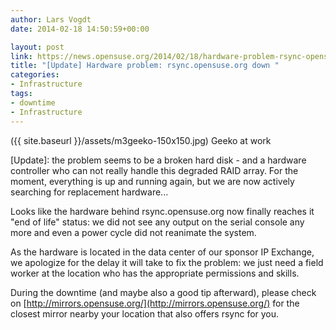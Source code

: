 ```yaml
---
author: Lars Vogdt
date: 2014-02-18 14:50:59+00:00

layout: post
link: https://news.opensuse.org/2014/02/18/hardware-problem-rsync-opensuse-org-down/
title: "[Update] Hardware problem: rsync.opensuse.org down "
categories:
- Infrastructure
tags:
- downtime
- Infrastructure
---
```

({{ site.baseurl }}/assets/m3geeko-150x150.jpg) Geeko at work

[Update]: the problem seems to be a broken hard disk - and a hardware controller who can not really handle this degraded RAID array. For the moment, everything is up and running again, but we are now actively searching for replacement hardware...

Looks like the hardware behind rsync.opensuse.org now finally reaches it "end of life" status: we did not see any output on the serial console any more and even a power cycle did not reanimate the system.

As the hardware is located in the data center of our sponsor IP Exchange, we apologize for the delay it will take to fix the problem: we just need a field worker at the location who has the appropriate permissions and skills.

During the downtime (and maybe also a good tip afterward), please check on [http://mirrors.opensuse.org/](http://mirrors.opensuse.org/) for the closest mirror nearby your location that also offers rsync for you.		
